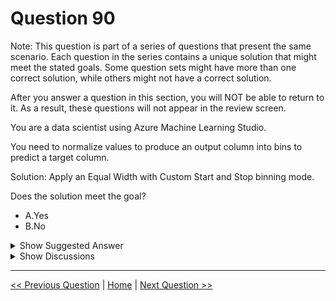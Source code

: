 # Question 90

Note: This question is part of a series of questions that present the same scenario. Each question in the series contains a unique solution that might meet the stated goals. Some question sets might have more than one correct solution, while others might not have a correct solution.

After you answer a question in this section, you will NOT be able to return to it. As a result, these questions will not appear in the review screen.

You are a data scientist using Azure Machine Learning Studio.

You need to normalize values to produce an output column into bins to predict a target column.

Solution: Apply an Equal Width with Custom Start and Stop binning mode.

Does the solution meet the goal?

- A.Yes
- B.No

<details>
  <summary>Show Suggested Answer</summary>

<strong>B</strong><br>

</details>

<details>
  <summary>Show Discussions</summary>

<blockquote><p><strong>dija123</strong> <code>(Mon 12 Dec 2022 17:48)</code> - <em>Upvotes: 8</em></p><p>I believe Quantile normalization is the correct answer</p></blockquote>
<blockquote><p><strong>SnowCheetah</strong> <code>(Sat 25 Jun 2022 08:00)</code> - <em>Upvotes: 6</em></p><p>&quot;Equal Width with Custom Start and Stop binning mode&quot;
only do binning but with goal it&#x27;s require normalized as well as binning problem. Thus that&#x27;s incorrect

@Askme101 provide possible answer using MDL is correct one https://docs.microsoft.com/en-us/azure/machine-learning/studio-module-reference/group-data-into-bins</p></blockquote>

<blockquote><p><strong>Hisayuki</strong> <code>(Mon 04 Nov 2024 01:02)</code> - <em>Upvotes: 2</em></p><p>Should use Quantiles. The quantile method assigns values to bins based on percentile ranks, because you need to normalize, while Equal Width puts the data into each bin at the same interval between starting and ending values.</p></blockquote>
<blockquote><p><strong>Edriv</strong> <code>(Mon 08 Jan 2024 11:22)</code> - <em>Upvotes: 1</em></p><p>Option A</p></blockquote>
<blockquote><p><strong>JTWang</strong> <code>(Thu 30 Mar 2023 07:32)</code> - <em>Upvotes: 1</em></p><p>Group Data into Bins
https://docs.microsoft.com/en-us/azure/machine-learning/component-reference/group-data-into-bins</p></blockquote>
<blockquote><p><strong>Aleem</strong> <code>(Fri 06 May 2022 05:53)</code> - <em>Upvotes: 5</em></p><p>Entropy MDL may be the best answer, but the question is whether this solution meets the goal stated. The solution stated may not be optimal but does bin the values.</p></blockquote>
<blockquote><p><strong>chaudha4</strong> <code>(Thu 05 May 2022 14:20)</code> - <em>Upvotes: 6</em></p><p>Entropy MDL is not available in designer. The answer applies only to studio(classic). If asked in Designer context, I think the answer is actually Yes.</p></blockquote>
<blockquote><p><strong>Askme101</strong> <code>(Sun 26 Dec 2021 13:21)</code> - <em>Upvotes: 3</em></p><p>Entropy MDL is the correct answer see below https://docs.microsoft.com/en-us/azure/machine-learning/studio-module-reference/group-data-into-bins</p></blockquote>
<blockquote><p><strong>concernedCitizen</strong> <code>(Tue 13 Jul 2021 16:13)</code> - <em>Upvotes: 3</em></p><p>&#x27;A&#x27; is correct per the link:
&quot;Equal Width with Custom Start and Stop: This method is like the Equal Width option, but you can specify both lower and upper bin boundaries.&quot;</p></blockquote>
<blockquote><p><strong>Rickii</strong> <code>(Fri 16 Jul 2021 14:28)</code> - <em>Upvotes: 5</em></p><p>Correct answer is B. Bcoz u have target column.</p></blockquote>
<blockquote><p><strong>juandante</strong> <code>(Mon 17 May 2021 10:00)</code> - <em>Upvotes: 2</em></p><p>Answer B</p></blockquote>
<blockquote><p><strong>methodidacte</strong> <code>(Wed 20 Jan 2021 07:44)</code> - <em>Upvotes: 1</em></p><p>&quot;Studio&quot; is now called &quot;Designer&quot;</p></blockquote>

</details>

---

[<< Previous Question](question_89.md) | [Home](../index.md) | [Next Question >>](question_91.md)
